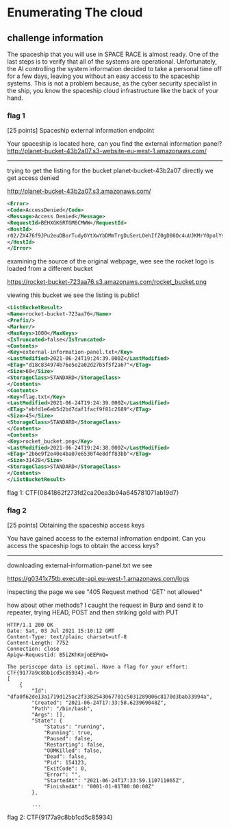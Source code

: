 # Enumerating The cloud

## challenge information

The spaceship that you will use in SPACE RACE is almost ready. One of the last steps is to verify that all of the systems are operational. Unfortunately, the AI controlling the system information decided to take a personal time off for a few days, leaving you without an easy access to the spaceship systems. This is not a problem because, as the cyber security specialist in the ship, you know the spaceship cloud infrastructure like the back of your hand.

### flag 1

[25 points]
Spaceship external information endpoint

Your spaceship is located here, can you find the external information panel?
http://planet-bucket-43b2a07.s3-website-eu-west-1.amazonaws.com/

---

trying to get the listing for the bucket planet-bucket-43b2a07 directly we get access denied 


http://planet-bucket-43b2a07.s3.amazonaws.com/
```xml
<Error>
<Code>AccessDenied</Code>
<Message>Access Denied</Message>
<RequestId>BEHXGK6RTGM6CMWW</RequestId>
<HostId>
r02/ZX476f9JPu2euDBorTudyOYtXwYbDMmTrgDuSerLOehIfZ0gD08Oc4uUJKMrY0polYsRvKc=
</HostId>
</Error>
```

examining the source of the original webpage, wee see the rocket logo is loaded from a different bucket

https://rocket-bucket-723aa76.s3.amazonaws.com/rocket_bucket.png

viewing this bucket we see the listing is public!

```xml
<ListBucketResult>
<Name>rocket-bucket-723aa76</Name>
<Prefix/>
<Marker/>
<MaxKeys>1000</MaxKeys>
<IsTruncated>false</IsTruncated>
<Contents>
<Key>external-information-panel.txt</Key>
<LastModified>2021-06-24T19:24:39.000Z</LastModified>
<ETag>"d18c834974b76e5e2a02d27b5f5f2a67"</ETag>
<Size>60</Size>
<StorageClass>STANDARD</StorageClass>
</Contents>
<Contents>
<Key>flag.txt</Key>
<LastModified>2021-06-24T19:24:39.000Z</LastModified>
<ETag>"ebfd1e6eb5d2bd7daf1facf9f81c2689"</ETag>
<Size>45</Size>
<StorageClass>STANDARD</StorageClass>
</Contents>
<Contents>
<Key>rocket_bucket.png</Key>
<LastModified>2021-06-24T19:24:38.000Z</LastModified>
<ETag>"2b6e9f2e40e4ba07e6530f4e8dff83bb"</ETag>
<Size>31428</Size>
<StorageClass>STANDARD</StorageClass>
</Contents>
</ListBucketResult>
```


flag 1: CTF{0841862f273fd2ca20ea3b94a645781071ab19d7}

### flag 2


[25 points]
Obtaining the spaceship access keys

You have gained access to the external infromation endpoint. Can you access the spaceship logs to obtain the access keys?

---

downloading external-information-panel.txt we see

https://g0341x75tb.execute-api.eu-west-1.amazonaws.com/logs

inspecting the page we see "405 Request method 'GET' not allowed"

how about other methods? I caught the request in Burp and send it to repeater, trying HEAD, POST and then striking gold with PUT

```
HTTP/1.1 200 OK
Date: Sat, 03 Jul 2021 15:10:12 GMT
Content-Type: text/plain; charset=utf-8
Content-Length: 7752
Connection: close
Apigw-Requestid: B5iZKhKmjoEEPmQ=

The periscope data is optimal. Have a flag for your effort: CTF{9177a9c8bb1cd5c85934}.<br>
[
    {
        "Id": "dfa0f62de13a1719d125ac2f3382543067701c5031289006c8170d3bab33994a",
        "Created": "2021-06-24T17:33:58.623969048Z",
        "Path": "/bin/bash",
        "Args": [],
        "State": {
            "Status": "running",
            "Running": true,
            "Paused": false,
            "Restarting": false,
            "OOMKilled": false,
            "Dead": false,
            "Pid": 154123,
            "ExitCode": 0,
            "Error": "",
            "StartedAt": "2021-06-24T17:33:59.110711065Z",
            "FinishedAt": "0001-01-01T00:00:00Z"
        },

        ...
```

flag 2: CTF{9177a9c8bb1cd5c85934}
